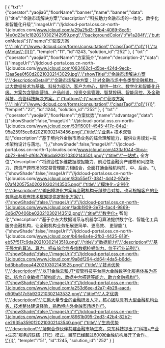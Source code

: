 [
	{
		"txt":"{\"operator\":\"yaojia6\",\"floorName\":\"banner\",\"name\":\"banner\",\"data\":[{\"title\":\"金融市场解决方案\",\"description\":\"科技助力金融市场的一体化、数字化和智能化升级\",\"imageUrl\":\"//jdcloud-portal.oss.cn-north-1.jcloudcs.com/www.jcloud.com/a29a25d3-31b4-4069-8cc5-14e0d23e1c1820210302142959.png\",\"backgroundColor\":\"#1a284f\",\"buttonMetas\":[{\"name\":\"获取方案\",\"link\":\"//www.jdcloud.com/forms/consultation\",\"classTag\":\"q1\"}],\"tagMetas\":[]}]}",
		"templet":"11",
		"id":1243,
		"solution_id":"252"
	},
	{
		"txt":"{\"operator\":\"yaojia6\",\"floorName\":\"方案简介\",\"name\":\"description-2\",\"data\":[{\"imageUrl\":\"//jdcloud-portal.oss.cn-north-1.jcloudcs.com/www.jcloud.com/093462c1-d5be-424d-9ecb-13aa5ee0f60d20210302143029.jpg\",\"showTitle\":\"金融市场解决方案\",\"descriptionDetail\":\"金融市场解决方案：针对金融市场中各类型金融机构，以大数据技术为基础、科技为驱动、客户为中心，提供一体化、数字化和智能化升级。方案包含智能营销、产品创设、投资交易管理、智慧投研、智能风控、及金融科技、资管科技解决方案。\",\"buttons\":{\"name\":\"获取方案\",\"link\":\"//www.jdcloud.com/forms/consultation\",\"classTag\":\"q1\"}}]}",
		"templet":"22",
		"id":1244,
		"solution_id":"252"
	},
	{
		"txt":"{\"operator\":\"yaojia6\",\"floorName\":\"方案优势\",\"name\":\"advantage\",\"data\":[{\"showShade\":false,\"imageUrl\":\"//jdcloud-portal.oss.cn-north-1.jcloudcs.com/www.jcloud.com/53f15001-4545-417c-84a2-95a25915ce8d20210302143456.png\",\"title\":\"业务+ 技术双驱动\",\"description\":\"基于境内外金融市场业务的综合理解能力，提供业务规划+技术架构设计与落地。\"},{\"showShade\":false,\"imageUrl\":\"//jdcloud-portal.oss.cn-north-1.jcloudcs.com/www.jcloud.com/433af044-0bca-4b72-9e6f-df6fc708bda920210302143501.png\",\"title\":\"一站式+ 全方位\",\"description\":\"将综合性多维数据挖掘能力、前沿性金融资产建模和风控能力、跨资产跨市场的交易管理能力相结合，全面打通金融机构前、中、后台。\"},{\"showShade\":false,\"imageUrl\":\"//jdcloud-portal.oss.cn-north-1.jcloudcs.com/www.jcloud.com/83b55ef7-3841-4d42-97a9-07af420575a020210302143505.png\",\"title\":\"模块化+定制化\",\"description\":\"输出模块化方案与金融机构无缝整合对接，也可根据客户的业务痛点与现有技术框架提供定制化方案\"},{\"showShade\":false,\"imageUrl\":\"//jdcloud-portal.oss.cn-north-1.jcloudcs.com/www.jcloud.com/1adb1909-3e7d-4ac4-9869-3d6d70406be020210302143512.png\",\"title\":\"数字化+ 智能化\",\"description\":\"基于京东大数据谱系与机器学习算法提供数字化、智能化工具服务金融机构，让金融机构业务拓展更简单、更高效、 更智能\"},{\"showShade\":false,\"imageUrl\":\"//jdcloud-portal.oss.cn-north-1.jcloudcs.com/www.jcloud.com/b64e6a4e-2fb3-4425-818f-eb57f517c9da20210302143518.png\",\"title\":\"数据能力\",\"description\":\"基于强大的算法、算力，拥有综合性多维数据挖掘能力，位于行业前列\"},{\"showShade\":false,\"imageUrl\":\"//jdcloud-portal.oss.cn-north-1.jcloudcs.com/www.jcloud.com/9a8df264-dd64-4da5-b6dd-bd3bba9eea4420210302143525.png\",\"title\":\"技术优势\",\"description\":\"以T1金融云和JT²资管科技平台两大金融数字化服务体系为基础，结合自身敏捷IT架构能力、数据中台搭建等能力，助力金融机构\"},{\"showShade\":false,\"imageUrl\":\"//jdcloud-portal.oss.cn-north-1.jcloudcs.com/www.jcloud.com/a253d6ee-d2a7-4b28-aacd-d509a517c5b920210302143532.png\",\"title\":\"人才优势\",\"description\":\"汇集大量专业的金融研发人才，核心团队具有大型金融机构业务、技术整体建设经验，熟悉境内外金融市场运作\"},{\"showShade\":false,\"imageUrl\":\"//jdcloud-portal.oss.cn-north-1.jcloudcs.com/www.jcloud.com/8961b095-2ed3-42b4-82b2-ce2935a3590f20210302143540.png\",\"title\":\"生态优势\",\"description\":\"凝聚合作伙伴共建金融市场生态，京东科技提出了“科技+产业+生态”服务的联结（TIE）模式，目前已经超过600家金融机构展开了合作。\"}]}",
		"templet":"51",
		"id":1245,
		"solution_id":"252"
	}
]